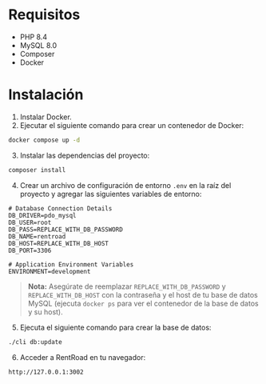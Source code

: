 # Requisitos

- PHP 8.4
- MySQL 8.0
- Composer
- Docker

# Instalación

1. Instalar Docker.
2. Ejecutar el siguiente comando para crear un contenedor de Docker:

```bash
docker compose up -d
``` 

3. Instalar las dependencias del proyecto:

```bash
composer install
```

4. Crear un archivo de configuración de entorno `.env` en la raíz del proyecto y agregar las siguientes variables de
   entorno:

```
# Database Connection Details
DB_DRIVER=pdo_mysql
DB_USER=root
DB_PASS=REPLACE_WITH_DB_PASSWORD
DB_NAME=rentroad
DB_HOST=REPLACE_WITH_DB_HOST
DB_PORT=3306

# Application Environment Variables
ENVIRONMENT=development
```

> **Nota:** Asegúrate de reemplazar `REPLACE_WITH_DB_PASSWORD` y `REPLACE_WITH_DB_HOST` con la contraseña y el host de
> tu base de datos MySQL (ejecuta `docker ps` para ver el contenedor de la base de datos y su host).

5. Ejecuta el siguiente comando para crear la base de datos:

```bash
./cli db:update
```

6. Acceder a RentRoad en tu navegador:

```
http://127.0.0.1:3002
```